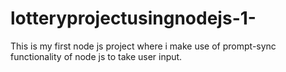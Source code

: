 # lotteryprojectusingnodejs-1-
This is my first node js project where i make use of prompt-sync functionality of node js to take user input.
